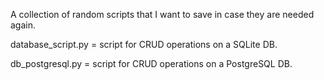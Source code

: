 A collection of random scripts that I want to save in case they are needed
again.

database_script.py = script for CRUD operations on a SQLite DB.

db_postgresql.py = script for CRUD operations on a PostgreSQL DB.

